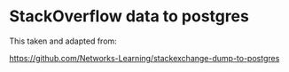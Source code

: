 # StackOverflow data to postgres

This taken and adapted from:

https://github.com/Networks-Learning/stackexchange-dump-to-postgres
